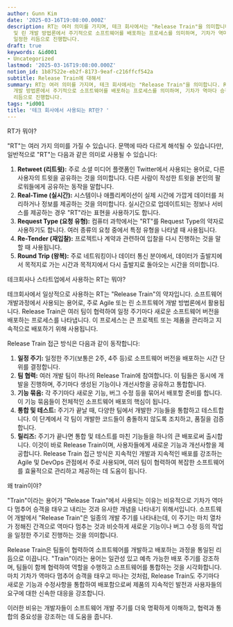 ```yaml
---
author: Gunn Kim
date: '2025-03-16T19:08:00.000Z'
description: RT는 여러 의미를 가지며, 테크 회사에서는 "Release Train"을 의미합니다. Release Train은 Agile
  및 린 개발 방법론에서 주기적으로 소프트웨어를 배포하는 프로세스를 의미하며, 기차가 역마다 승객을 태우고 내리는 것처럼, 소프트웨어의 개발과 배포를
  일정한 리듬으로 진행합니다.
draft: true
keywords: &id001
- Uncategorized
lastmod: '2025-03-16T19:08:00.000Z'
notion_id: 1b87522e-eb2f-8173-9eaf-c216ffcf542a
subtitle: Release Train에 대해서
summary: RT는 여러 의미를 가지며, 테크 회사에서는 "Release Train"을 의미합니다. Release Train은 Agile 및 린
  개발 방법론에서 주기적으로 소프트웨어를 배포하는 프로세스를 의미하며, 기차가 역마다 승객을 태우고 내리는 것처럼, 소프트웨어의 개발과 배포를 일정한
  리듬으로 진행합니다.
tags: *id001
title: '테크 회사에서 사용되는 RT란? '
---
```


RT가 뭐야?

"RT"는 여러 가지 의미를 가질 수 있습니다. 문맥에 따라 다르게 해석될 수 있습니다만, 일반적으로 "RT"는 다음과 같은 의미로 사용될 수 있습니다:

1. **Retweet (리트윗):** 주로 소셜 미디어 플랫폼인 Twitter에서 사용되는 용어로, 다른 사용자의 트윗을 공유하는 것을 의미합니다. 다른 사람이 작성한 트윗을 본인의 팔로워들에게 공유하는 동작을 말합니다.
1. **Real-Time (실시간):** 시스템이나 애플리케이션이 실제 시간에 가깝게 데이터를 처리하거나 정보를 제공하는 것을 의미합니다. 실시간으로 업데이트되는 정보나 서비스를 제공하는 경우 "RT"라는 표현을 사용하기도 합니다.
1. **Request Type (요청 유형):** 컴퓨터 과학에서는 "RT"를 Request Type의 약자로 사용하기도 합니다. 여러 종류의 요청 중에서 특정 유형을 나타낼 때 사용됩니다.
1. **Re-Tender (재입찰):** 프로젝트나 계약과 관련하여 입찰을 다시 진행하는 것을 말할 때 사용됩니다.
1. **Round Trip (왕복):** 주로 네트워킹이나 데이터 통신 분야에서, 데이터가 출발지에서 목적지로 가는 시간과 목적지에서 다시 출발지로 돌아오는 시간을 의미합니다.

테크회사나 스타트업에서 사용하는 RT는 뭐야?

테크회사에서 일상적으로 사용하는 RT는 "Release Train"의 약자입니다. 소프트웨어 개발과정에서 사용되는 용어로, 주로 Agile 또는 린 소프트웨어 개발 방법론에서 활용됩니다. Release Train은 여러 팀이 협력하여 일정 주기마다 새로운 소프트웨어 버전을 배포하는 프로세스를 나타냅니다. 이 프로세스는 큰 프로젝트 또는 제품을 관리하고 지속적으로 배포하기 위해 사용됩니다.

Release Train 접근 방식은 다음과 같이 동작합니다:

1. **일정 주기:** 일정한 주기(보통은 2주, 4주 등)로 소프트웨어 버전을 배포하는 시간 단위를 결정합니다.
1. **팀 협력:** 여러 개발 팀이 하나의 Release Train에 참여합니다. 이 팀들은 동시에 개발을 진행하며, 주기마다 생성된 기능이나 개선사항을 공유하고 통합합니다.
1. **기능 묶음:** 각 주기마다 새로운 기능, 버그 수정 등을 묶어서 배포할 준비를 합니다. 이 기능 묶음들이 전체적인 소프트웨어 배포의 핵심이 됩니다.
1. **통합 및 테스트:** 주기가 끝날 때, 다양한 팀에서 개발한 기능들을 통합하고 테스트합니다. 이 단계에서 각 팀이 개발한 코드들이 충돌하지 않도록 조치하고, 품질을 검증합니다.
1. **릴리즈:** 주기가 끝나면 통합 및 테스트를 마친 기능들을 하나의 큰 배포로써 출시합니다. 이것이 바로 Release Train이며, 사용자들에게 새로운 기능과 개선사항을 제공합니다.
Release Train 접근 방식은 지속적인 개발과 지속적인 배포를 강조하는 Agile 및 DevOps 관점에서 주로 사용되며, 여러 팀이 협력하여 복잡한 소프트웨어를 효율적으로 관리하고 제공하는 데 도움이 됩니다.


왜 train이야?

"Train"이라는 용어가 "Release Train"에서 사용되는 이유는 비유적으로 기차가 역마다 멈추어 승객을 태우고 내리는 것과 유사한 개념을 나타내기 위해서입니다. 소프트웨어 개발에서 "Release Train"은 일종의 개발 주기를 나타내는데, 이 주기는 마치 열차가 정해진 간격으로 역마다 멈추는 것과 비슷하게 새로운 기능이나 버그 수정 등의 작업을 일정한 주기로 진행하는 것을 의미합니다.

Release Train은 팀들이 협력하여 소프트웨어를 개발하고 배포하는 과정을 통일된 리듬으로 이끕니다. "Train"이라는 용어는 일관성 있고 예측 가능한 배포 주기를 강조하며, 팀들이 함께 협력하여 역할을 수행하고 소프트웨어를 통합하는 것을 시각화합니다. 마치 기차가 역마다 멈추어 승객을 태우고 떠나는 것처럼, Release Train도 주기마다 새로운 기능과 수정사항을 통합하여 배포함으로써 제품의 지속적인 발전과 사용자들의 요구에 대한 신속한 대응을 강조합니다.

이러한 비유는 개발자들이 소프트웨어 개발 주기를 더욱 명확하게 이해하고, 협력과 통합의 중요성을 강조하는 데 도움을 줍니다.


